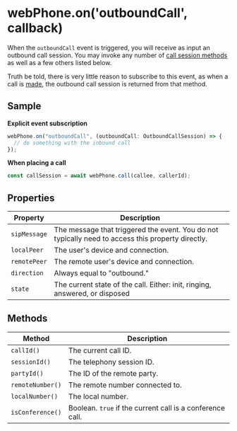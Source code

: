 # webPhone.on('outboundCall', callback) 

When the `outboundCall` event is triggered, you will receive as input an outbound call session. You may invoke any number of [call session methods](../reference/index.md#call-session-methods) as well as a few others listed below. 

Truth be told, there is very little reason to subscribe to this event, as when a call is [made](../reference/call.md), the outbound call session is returned from that method. 

## Sample

**Explicit event subscription**

```ts
webPhone.on("outboundCall", (outboundCall: OutboundCallSession) => {
  // do something with the inbound call
});
```

**When placing a call**

```ts
const callSession = await webPhone.call(callee, callerId);
```

## Properties

| Property     | Description                                                                                       |
|--------------|---------------------------------------------------------------------------------------------------|
| `sipMessage` | The message that triggered the event. You do not typically need to access this property directly. |
| `localPeer`  | The user's device and connection.                                                                 |
| `remotePeer` | The remote user's device and connection.                                                          |
| `direction`  | Always equal to "outbound."                                                                        |
| `state`      | The current state of the call. Either: init, ringing, answered, or disposed                       |

## Methods

| Method           | Description                                               |
|------------------|-----------------------------------------------------------|
| `callId()`       | The current call ID.                                      |
| `sessionId()`    | The telephony session ID.                                 |
| `partyId()`      | The ID of the remote party.                               |
| `remoteNumber()` | The remote number connected to.                           |
| `localNumber()`  | The local number.                                         |
| `isConference()` | Boolean. `true` if the current call is a conference call. |
